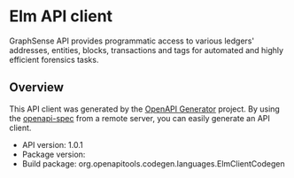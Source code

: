 # Elm API client

GraphSense API provides programmatic access to various ledgers' addresses, entities, blocks, transactions and tags for automated and highly efficient forensics tasks.

## Overview
This API client was generated by the [OpenAPI Generator](https://openapi-generator.tech) project. By using the [openapi-spec](https://github.com/OAI/OpenAPI-Specification) from a remote server, you can easily generate an API client.

- API version: 1.0.1
- Package version: 
- Build package: org.openapitools.codegen.languages.ElmClientCodegen
